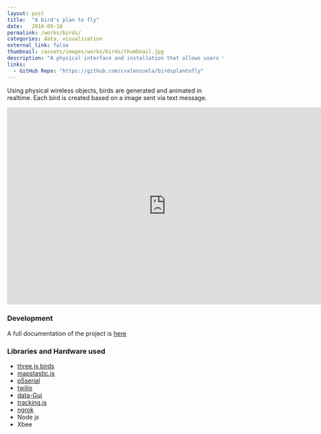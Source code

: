 ```yaml
---
layout: post
title:  "A bird's plan to fly"
date:   2016-09-18
permalink: /works/birds/
categories: data, visualization
external_link: false
thumbnail: /assets/images/works/birds/thumbnail.jpg
description: "A physical interface and installation that allows users to control and manipulate a projection with physical objects."
links:
  - GitHub Repo: "https://github.com/cvalenzuela/birdsplantofly"
---
```


Using physical wireless objects, birds are generated and animated in realtime. Each bird is created based on a image sent via text message.


<iframe src="https://player.vimeo.com/video/200236664" width="740" height="460" frameborder="0" webkitallowfullscreen mozallowfullscreen allowfullscreen></iframe>



### Development

A full documentation of the project is [here](http://itp.3laab.com/2016/11/30/tacto-final/)


### Libraries and Hardware used
- [three.js birds](https://threejs.org/examples/?q=canvas#canvas_geometry_birds)
- [mapstastic.js](https://github.com/glowbox/maptasticjs)
- [p5serial](https://github.com/vanevery/p5.serialport)
- [twilio](https://www.twilio.com/)
- [data-Gui](https://workshop.chromeexperiments.com/examples/gui/#1--Basic-Usage)
- [tracking.js](https://trackingjs.com/)
- [ngrok](https://ngrok.com/)
- Node js
- Xbee
